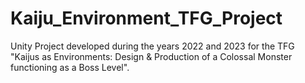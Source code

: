 # Kaiju_Environment_TFG_Project
Unity Project developed during the years 2022 and 2023 for the TFG "Kaijus as Environments: Design &amp; Production of a Colossal Monster functioning as a Boss Level".
